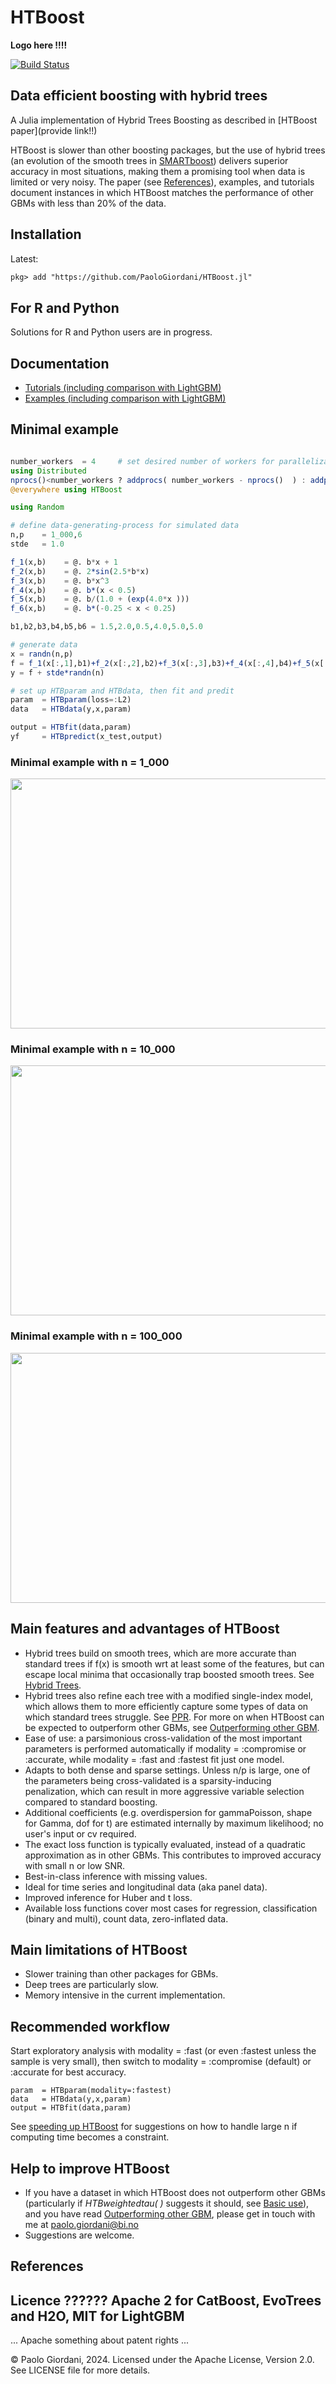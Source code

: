 # HTBoost

**Logo here !!!!**

[![Build Status](https://github.com/PaoloGiordani/HTBoost.jl/workflows/CI/badge.svg)](https://github.com/PaoloGiordani/HTBoost.jl/actions)

## Data efficient boosting with hybrid trees 

A Julia implementation of Hybrid Trees Boosting as described in [HTBoost paper](provide link!!) 

HTBoost is slower than other boosting packages, but the use of hybrid trees (an evolution of the smooth trees in [SMARTboost](https://github.com/PaoloGiordani/SMARTboost.jl)) delivers superior accuracy in most situations, making them a promising tool when data is limited or very noisy. The paper (see [References](##References)), examples, and tutorials document instances in which HTBoost matches the performance of other GBMs with less than 20% of the data.  

## Installation
Latest:

```markdown
pkg> add "https://github.com/PaoloGiordani/HTBoost.jl"    
```

## For R and Python 

Solutions for R and Python users are in progress.

## Documentation 

- [Tutorials (including comparison with LightGBM)](docs/src/Tutorials.md) 
- [Examples (including comparison with LightGBM)](examples/examples.md) 

## Minimal example 

```julia

number_workers  = 4     # set desired number of workers for parallelization 
using Distributed
nprocs()<number_workers ? addprocs( number_workers - nprocs()  ) : addprocs(0)
@everywhere using HTBoost

using Random 

# define data-generating-process for simulated data 
n,p    = 1_000,6
stde   = 1.0

f_1(x,b)    = @. b*x + 1 
f_2(x,b)    = @. 2*sin(2.5*b*x)  
f_3(x,b)    = @. b*x^3
f_4(x,b)    = @. b*(x < 0.5) 
f_5(x,b)    = @. b/(1.0 + (exp(4.0*x )))
f_6(x,b)    = @. b*(-0.25 < x < 0.25) 

b1,b2,b3,b4,b5,b6 = 1.5,2.0,0.5,4.0,5.0,5.0

# generate data
x = randn(n,p)
f = f_1(x[:,1],b1)+f_2(x[:,2],b2)+f_3(x[:,3],b3)+f_4(x[:,4],b4)+f_5(x[:,5],b5)+f_6(x[:,6],b6)
y = f + stde*randn(n)

# set up HTBparam and HTBdata, then fit and predit
param  = HTBparam(loss=:L2)       
data   = HTBdata(y,x,param)

output = HTBfit(data,param)
yf     = HTBpredict(x_test,output)  

```

### Minimal example with n = 1_000
<img src="examples/figures/Minimal1k.png" width="600" height="400">

### Minimal example with n = 10_000
<img src="examples/figures/Minimal10k.png" width="600" height="400">

### Minimal example with n = 100_000
<img src="examples/figures/Minimal100k.png" width="600" height="400">

## Main features and advantages of HTBoost 

- Hybrid trees build on smooth trees, which are more accurate than standard trees if f(x) is smooth wrt at least some of the features, but can escape local minima that occasionally trap boosted smooth trees. See [Hybrid Trees](examples/Hybrid%20trees.jl).
- Hybrid trees also refine each tree with a modified single-index model, which allows them to more efficiently capture some types of data on which standard trees struggle. See [PPR](examples/Projection%20pursuit%20regression.jl). For more on when HTBoost can be expected to outperform other GBMs, see [Outperforming other GBM](docs/src/Outperforming%20other%20GBM.md).
- Ease of use: a parsimonious cross-validation of the most important parameters is performed automatically if modality = :compromise or :accurate, while modality = :fast and :fastest fit just one model.
- Adapts to both dense and sparse settings. Unless n/p is large, one of the parameters being cross-validated is a sparsity-inducing penalization, which can result in more aggressive variable selection compared to standard boosting.
- Additional coefficients (e.g. overdispersion for gammaPoisson, shape for Gamma, dof for t) are estimated internally by maximum likelihood; no user's input or cv required.
- The exact loss function is typically evaluated, instead of a quadratic approximation as in other GBMs. This contributes to improved accuracy with small n or low SNR.
- Best-in-class inference with missing values.
- Ideal for time series and longitudinal data (aka panel data).
- Improved inference for Huber and t loss. 
- Available loss functions cover most cases for regression, classification (binary and multi), count data, zero-inflated data.
 
## Main limitations of HTBoost 

- Slower training than other packages for GBMs.
- Deep trees are particularly slow.
- Memory intensive in the current implementation. 

## Recommended workflow 

Start exploratory analysis with modality = :fast (or even :fastest unless the sample is very small),
then switch to modality = :compromise (default) or :accurate for best accuracy. 

```
param  = HTBparam(modality=:fastest)       
data   = HTBdata(y,x,param)
output = HTBfit(data,param)
```

See [speeding up HTBoost](examples/Speeding%20up%20with%20large%20n.jl) for suggestions on how to handle large n if computing time becomes a constraint.

## Help to improve HTBoost 

- If you have a dataset in which HTBoost does not outperform other GBMs (particularly if *HTBweightedtau( )* suggests it should, see [Basic use](examples/Basic%20use.jl)), and you have read [Outperforming other GBM](docs/src/Outperforming%20other%20GBM.md), please get in touch with me at paolo.giordani@bi.no
- Suggestions are welcome.

## 

## References


## Licence ?????? Apache 2 for CatBoost, EvoTrees and H2O, MIT for LightGBM

... Apache something about patent rights ...

© Paolo Giordani, 2024. Licensed under the Apache License, Version 2.0. See LICENSE file for more details.

